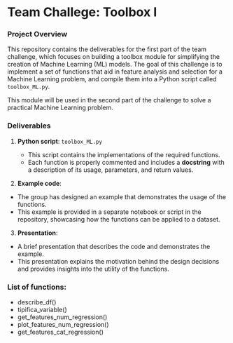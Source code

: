 # Team Challege: Toolbox I

### Project Overview

This repository contains the deliverables for the first part of the team challenge, which focuses on building a toolbox module for simplifying the creation of Machine Learning (ML) models. The goal of this challenge is to implement a set of functions that aid in feature analysis and selection for a Machine Learning problem, and compile them into a Python script called `toolbox_ML.py`.

This module will be used in the second part of the challenge to solve a practical Machine Learning problem.

### Deliverables

1. **Python script**: `toolbox_ML.py`

    - This script contains the implementations of the required functions.
    - Each function is properly commented and includes a **docstring** with a description of its  usage, parameters, and return values.
    
2. **Example code**:

  - The group has designed an example that demonstrates the usage of the functions.
  - This example is provided in a separate notebook or script in the repository, showcasing how the functions can be applied to a dataset.
    
3. **Presentation**:

  - A brief presentation that describes the code and demonstrates the example.
  - This presentation explains the motivation behind the design decisions and provides insights into the utility of the functions.


### List of functions:
* describe_df()
* tipifica_variable()
* get_features_num_regression()
* plot_features_num_regression()
* get_features_cat_regression()
